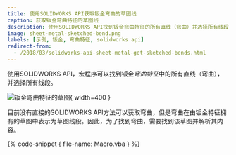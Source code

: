 ```yaml
---
title: 使用SOLIDWORKS API获取钣金弯曲的草图线
caption: 获取钣金弯曲特征的草图线
description: 使用SOLIDWORKS API找到钣金弯曲特征的所有直线（弯曲）并选择所有线段
image: sheet-metal-sketched-bend.png
labels: [示例, 钣金, 弯曲特征, solidworks api]
redirect-from:
  - /2018/03/solidworks-api-sheet-metal-get-sketched-bends.html
---
```

使用SOLIDWORKS API，宏程序可以找到钣金*弯曲特征*中的所有直线（弯曲），并选择所有线段。

![钣金弯曲特征的草图](sheet-metal-sketched-bend.png){ width=400 }

目前没有直接的SOLIDWORKS API方法可以获取弯曲，但是弯曲在由钣金特征拥有的草图中表示为草图线段。因此，为了找到弯曲，需要找到该草图并解析其内容。

{% code-snippet { file-name: Macro.vba } %}